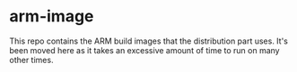 # arm-image


This repo contains the ARM build images that the distribution part uses.
It's been moved here as it takes an excessive amount of time to run on many
other times.
